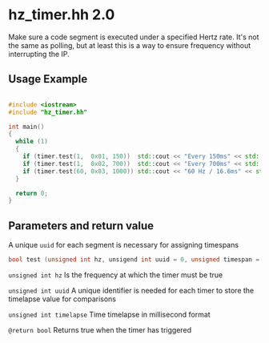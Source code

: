 # hz_timer.hh 2.0
Make sure a code segment is executed under a specified Hertz rate.
It's not the same as polling, but at least this is a way to ensure frequency without interrupting the IP.

## Usage Example

```cpp

#include <iostream>
#include "hz_timer.hh"

int main()
{
  while (1)
  {
    if (timer.test(1,  0x01, 150))  std::cout << "Every 150ms" << std::endl;
    if (timer.test(1,  0x02, 700))  std::cout << "Every 700ms" << std::endl;
    if (timer.test(60, 0x03, 1000)) std::cout << "60 Hz / 16.6ms" << std::endl;
  }

  return 0;
}

```

## Parameters and return value
A unique `uuid` for each segment is necessary for assigning timespans
```cpp
bool test (unsigned int hz, unsigend int uuid = 0, unsigned timespan = 1000)
```
`unsigned int hz` Is the frequency at which the timer must be true

`unsigned int uuid` A unique identifier is needed for each timer to store the timelapse value for comparisons

`unsigned int timelapse` Time timelapse in millisecond format

`@return bool` Returns true when the timer has triggered
